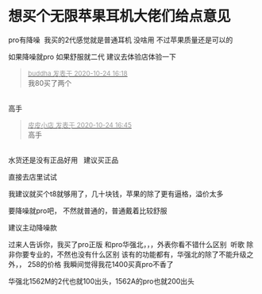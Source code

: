 # 想买个无限苹果耳机大佬们给点意见


pro有降噪&nbsp;&nbsp;我买的2代感觉就是普通耳机 没啥用 不过苹果质量还是可以的

如果降噪就pro 如果舒服就二代 建议去体验店体验一下

<div class="quote"><blockquote><font size="2"><a href="https://www.hostloc.com/forum.php?mod=redirect&amp;goto=findpost&amp;pid=9346347&amp;ptid=757991" target="_blank"><font color="#999999">buddha 发表于 2020-10-24 16:18</font></a></font><br />
我80买了两个</blockquote></div><br />
高手<img id="aimg_QKk0W" onclick="zoom(this, this.src, 0, 0, 0)" class="zoom" src="https://cdn.jsdelivr.net/gh/hishis/forum-master/public/images/patch.gif" onmouseover="img_onmouseoverfunc(this)" onload="thumbImg(this)" border="0" alt="" />

<div class="quote"><blockquote><font size="2"><a href="https://www.hostloc.com/forum.php?mod=redirect&amp;goto=findpost&amp;pid=9346497&amp;ptid=757991" target="_blank"><font color="#999999">皮皮小店 发表于 2020-10-24 16:45</font></a></font><br />
高手</blockquote></div><br />
水货还是没有正品好用&nbsp; &nbsp;建议买正品

直接去店里试试<img id="aimg_y33ec" onclick="zoom(this, this.src, 0, 0, 0)" class="zoom" src="https://cdn.jsdelivr.net/gh/hishis/forum-master/public/images/patch.gif" onmouseover="img_onmouseoverfunc(this)" onload="thumbImg(this)" border="0" alt="" />

我建议就买个t8就够用了，几十块钱，苹果的除了更有逼格，溢价太多

要降噪就pro吧， 不然就普通的，普通戴着比较舒服

建议主动降噪款

过来人告诉你，我买了pro正版 和pro华强北，，，外表你看不错什么区别&nbsp;&nbsp;听歌 除非你要专业的，不然也没有什么区别 该有的功能都有，华强北的除了不能升级之外，， 258的价格 我瞬间觉得我花1400买真pro不香了<img id="aimg_g9u0u" onclick="zoom(this, this.src, 0, 0, 0)" class="zoom" src="https://cdn.jsdelivr.net/gh/hishis/forum-master/public/images/patch.gif" onmouseover="img_onmouseoverfunc(this)" onload="thumbImg(this)" border="0" alt="" />

华强北1562M的2代也就100出头，1562A的pro也就200出头
